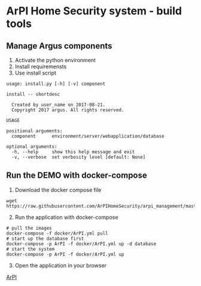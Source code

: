 # ArPI Home Security system - build tools

## Manage Argus components

1. Activate the python environment
2. Install requiremensts
3. Use install script


```
usage: install.py [-h] [-v] component

install -- shortdesc

  Created by user_name on 2017-08-21.
  Copyright 2017 argus. All rights reserved.

USAGE

positional arguments:
  component      environment/server/webapplication/database

optional arguments:
  -h, --help     show this help message and exit
  -v, --verbose  set verbosity level [default: None]
```

## Run the DEMO with docker-compose

1. Download the docker compose file

```
wget https://raw.githubusercontent.com/ArPIHomeSecurity/arpi_management/master/docker/ArPI.yml
```

2. Run the application with docker-compose

```
# pull the images
docker-compose -f docker/ArPI.yml pull
# start up the database first
docker-compose -p ArPI -f docker/ArPI.yml up -d database
# start the system
docker-compose -p ArPI -f docker/ArPI.yml up
```

3. Open the application in your browser

[ArPI](http://localhost:8080)
